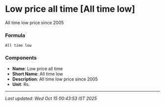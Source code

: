 # Low price all time [All time low]
All time low price since 2005

### Formula
```text
All time low
```


### Components
- **Name**: Low price all time
- **Short Name**: All time low
- **Description**: All time low price since 2005
- **Unit**: Rs.

---
*Last updated: Wed Oct 15 00:43:53 IST 2025*
